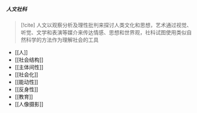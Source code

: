 ##### 人文社科
>[!cite] 人文以观察分析及理性批判来探讨人类文化和思想，艺术通过视觉、听觉、文学和表演等媒介来传达情感、思想和世界观，社科试图使用类似自然科学的方法作为理解社会的工具
- [[人]]
- [[社会结构]]
- [[主体间性]]
- [[社会化]]
- [[能动性]]
- [[反身性]]
- [[教育]]
- [[人像摄影]]

